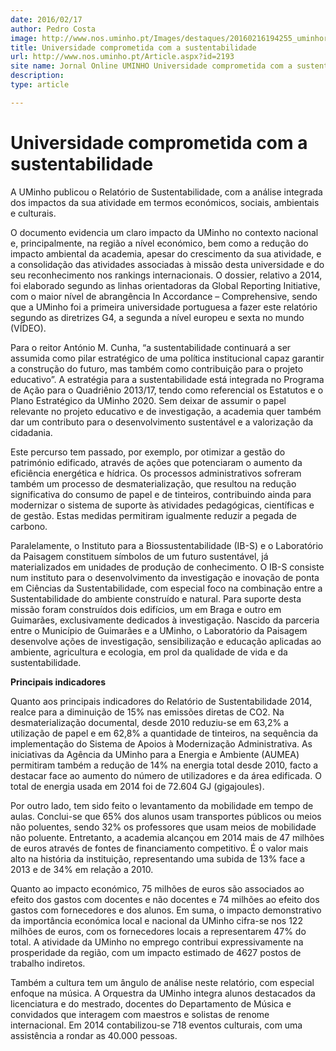 ```yaml
---
date: 2016/02/17
author: Pedro Costa
image: http://www.nos.uminho.pt/Images/destaques/20160216194255_uminhorvorescaminho.jpg
title: Universidade comprometida com a sustentabilidade
url: http://www.nos.uminho.pt/Article.aspx?id=2193
site name: Jornal Online UMINHO Universidade comprometida com a sustentabilidade
description: 
type: article

---
```

# Universidade comprometida com a sustentabilidade




A UMinho publicou o Relatório de Sustentabilidade, com a análise integrada dos impactos da sua atividade em termos económicos, sociais, ambientais e culturais.

O documento evidencia um claro impacto da UMinho no contexto nacional e, principalmente, na região a nível económico, bem como a redução do impacto ambiental da academia, apesar do crescimento da sua atividade, e a consolidação das atividades associadas à missão desta universidade e do seu reconhecimento nos rankings internacionais. O dossier, relativo a 2014, foi elaborado segundo as linhas orientadoras da Global Reporting Initiative, com o maior nível de abrangência In Accordance – Comprehensive, sendo que a UMinho foi a primeira universidade portuguesa a fazer este relatório segundo as diretrizes G4, a segunda a nível europeu e sexta no mundo (VÍDEO).

Para o reitor António M. Cunha, “a sustentabilidade continuará a ser assumida como pilar estratégico de uma política institucional capaz garantir a construção do futuro, mas também como contribuição para o projeto educativo”. A estratégia para a sustentabilidade está integrada no Programa de Ação para o Quadriênio 2013/17, tendo como referencial os Estatutos e o Plano Estratégico da UMinho 2020. Sem deixar de assumir o papel relevante no projeto educativo e de investigação, a academia quer também dar um contributo para o desenvolvimento sustentável e a valorização da cidadania.

Este percurso tem passado, por exemplo, por otimizar a gestão do património edificado, através de ações que potenciaram o aumento da eficiência energética e hídrica. Os processos administrativos sofreram também um processo de desmaterialização, que resultou na redução significativa do consumo de papel e de tinteiros, contribuindo ainda para modernizar o sistema de suporte às atividades pedagógicas, científicas e de gestão. Estas medidas permitiram igualmente reduzir a pegada de carbono.

Paralelamente, o Instituto para a Biossustentabilidade (IB-S) e o Laboratório da Paisagem constituem símbolos de um futuro sustentável, já materializados em unidades de produção de conhecimento. O IB-S consiste num instituto para o desenvolvimento da investigação e inovação de ponta em Ciências da Sustentabilidade, com especial foco na combinação entre a Sustentabilidade do ambiente construído e natural. Para suporte desta missão foram construídos dois edifícios, um em Braga e outro em Guimarães, exclusivamente dedicados à investigação. Nascido da parceria entre o Município de Guimarães e a UMinho, o Laboratório da Paisagem desenvolve ações de investigação, sensibilização e educação aplicadas ao ambiente, agricultura e ecologia, em prol da qualidade de vida e da sustentabilidade.


**Principais indicadores** 

Quanto aos principais indicadores do Relatório de Sustentabilidade 2014, realce para a diminuição de 15% nas emissões diretas de CO2. Na desmaterialização documental, desde 2010 reduziu-se em 63,2% a utilização de papel e em 62,8% a quantidade de tinteiros, na sequência da implementação do Sistema de Apoios à Modernização Administrativa. As iniciativas da Agência da UMinho para a Energia e Ambiente (AUMEA) permitiram também a redução de 14% na energia total desde 2010, facto a destacar face ao aumento do número de utilizadores e da área edificada. O total de energia usada em 2014 foi de 72.604 GJ (gigajoules).

Por outro lado, tem sido feito o levantamento da mobilidade em tempo de aulas. Conclui-se que 65% dos alunos usam transportes públicos ou meios não poluentes, sendo 32% os professores que usam meios de mobilidade não poluente. Entretanto, a academia alcançou em 2014 mais de 47 milhões de euros através de fontes de financiamento competitivo. É o valor mais alto na história da instituição, representando uma subida de 13% face a 2013 e de 34% em relação a 2010.

Quanto ao impacto económico, 75 milhões de euros são associados ao efeito dos gastos com docentes e não docentes e 74 milhões ao efeito dos gastos com fornecedores e dos alunos. Em suma, o impacto demonstrativo da importância económica local e nacional da UMinho cifra-se nos 122 milhões de euros, com os fornecedores locais a representarem 47% do total. A atividade da UMinho no emprego contribui expressivamente na prosperidade da região, com um impacto estimado de 4627 postos de trabalho indiretos.

Também a cultura tem um ângulo de análise neste relatório, com especial enfoque na música. A Orquestra da UMinho integra alunos destacados da licenciatura e do mestrado, docentes do Departamento de Música e convidados que interagem com maestros e solistas de renome internacional. Em 2014 contabilizou-se 718 eventos culturais, com uma assistência a rondar as 40.000 pessoas.
